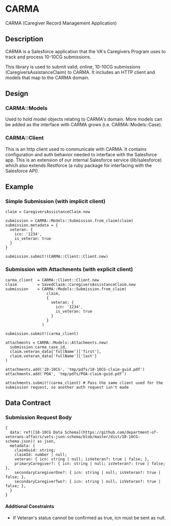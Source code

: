 # CARMA
CARMA (Caregiver Record Management Application)

## Description
CARMA is a Salesforce application that the VA's Caregivers Program uses to track and process 10-10CG submissions.

This library is used to submit valid, online, 10-10CG submissions (CaregiversAssistanceClaim) to CARMA. It includes an HTTP client and models that map to the CARMA domain.

## Design

### CARMA::Models
Used to hold model objects relating to CARMA's domain. More models can be added as the interface with CARMA grows (i.e. CARMA::Models::Case).

### CARMA::Client
This is an http client used to communicate with CARMA. It contains configuration and auth behavior needed to interface with the Salesforce app. This is an extension of our internal Salesforce service (lib/salesforce) which also extends Restforce (a ruby package for interfacing with the Salesforce API).

## Example

### Simple Submission (with implicit client)
```
claim = CaregiversAssistanceClaim.new

submission = CARMA::Models::Submission.from_claim(claim)
submission.metadata = {
  veteran: {
    icn: '1234',
    is_veteran: true
  }
}

submission.submit!(CARMA::Client::Client.new)
```

### Submission with Attachments (with explicit client)
```
carma_client  = CARMA::Client::Client.new
claim         = SavedClaim::CaregiversAssistanceClaim.new
submission    = CARMA::Models::Submission.from_claim(
                  claim,
                  {
                    veteran: {
                      icn: '1234',
                      is_veteran: true
                    }
                  }
                )

submission.submit!(carma_client) 

attachments = CARMA::Models::Attachments.new(
  submission.carma_case_id,
  claim.veteran_data['fullName']['first'],
  claim.veteran_data['fullName']['last']
)

attachments.add('10-10CG', 'tmp/pdfs/10-10CG-claim-guid.pdf')
attachments.add('POA', 'tmp/pdfs/POA-claim-guid.pdf')

attachments.submit!(carma_client) # Pass the same client used for the submission request, so another auth request isn't made
```

## Data Contract
### Submission Request Body
```
{
  data: ref([10-10CG Data Schema](https://github.com/department-of-veterans-affairs/vets-json-schema/blob/master/dist/10-10CG-schema.json)) as json,
  metadata: {
    claimGuid: string;
    claimId: number | null;
    veteran: { icn: string | null; isVeteran?: true | false; },
    primaryCaregiver?: { icn: string | null; isVeteran?: true | false; },
    secondaryCaregiverOne?: { icn: string | null; isVeteran?: true | false; },
    secondaryCaregiverTwo?: { icn: string | null; isVeteran?: true | false; },
  }
}
```
#### Additional Constraints
- If Veteran's status cannot be confirmed as true, icn must be sent as null.
